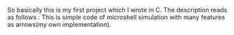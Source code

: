 So basically this is my first project which I wrote in C.
The description reads as follows :
This is simple code of microshell simulation with many features as arrows(my own implementation).
